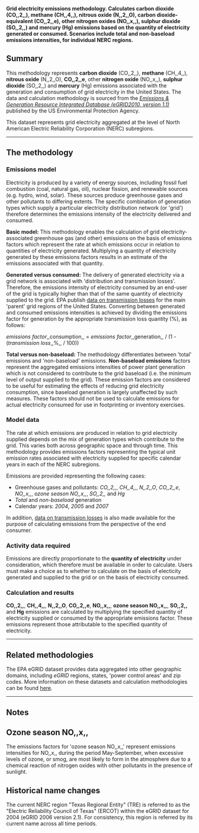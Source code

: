 **Grid electricity emissions methodology. Calculates carbon dioxide
(CO,,2,,), methane (CH,,4,,), nitrous oxide (N,,2,,O), carbon
dioxide-equivalent (CO,,2,,e), other nitrogen oxides (NO,,x,,), sulphur
dioxide (SO,,2,,) and mercury (Hg) emissions based on the quantity of
electricity generated or consumed. Scenarios include total and
non-baseload emissions intensities, for individual NERC regions.**

## Summary

This methodology represents **carbon dioxide** (CO,,2,,), **methane**
(CH,,4,,), **nitrous oxide** (N,,2,,O), **CO,,2,,e**, other **nitrogen
oxide** (NO,,x,,), **sulphur dioxide** (SO,,2,,) and **mercury** (Hg)
emissions associated with the generation and consumption of grid
electricity in the United States. The data and calculation methodology
is sourced from the *[Emissions & Generation Resource Integrated
Database (eGRID2010,
version 1.1)](http://www.epa.gov/cleanenergy/energy-resources/egrid/index.html)*
published by the US Environmental Protection Agency.

This dataset represents grid electricity aggregated at the level of
North American Electric Reliability Corporation (NERC) subregions.

-----

## The methodology

### Emissions model

Electricity is produced by a variety of energy sources, including fossil
fuel combustion (coal, natural gas, oil), nuclear fission, and renewable
sources (e.g. hydro, wind, solar). These sources produce greenhouse
gases and other pollutants to differing extents. The specific
combination of generation types which supply a particular electricity
distribution network (or 'grid') therefore determines the emissions
intensity of the electricity delivered and consumed.

**Basic model:** This methodology enables the calculation of grid
electricity-associated greenhouse gas (and other) emissions on the basis
of emissions factors which represent the rate at which emissions occur
in relation to quantities of electricity generated. Multiplying a
quantity of electricity generated by these emissions factors results in
an estimate of the emissions associated with that quantity.

**Generated versus consumed:** The delivery of generated electricity via
a grid network is associated with 'distribution and transmission
losses'. Therefore, the emissions intensity of electricity consumed by
an end-user of the grid is typically higher than that of the same
quantity of electricity supplied to the grid. EPA publish [data on
transmission losses](EPA_eGRID_transmission_losses) for the main
'parent' grid regions of the United States. Converting between generated
and consumed emissions intensities is achieved by dividing the emissions
factor for generation by the appropriate transmission loss quantity (%),
as follows:

*emissions factor*,,consumption,, = *emissions factor*,,generation,, /
(1 - (*transmission loss*,,%,, / 100))

**Total versus non-baseload:** The methodology differentiates between
'total' emissions and 'non-baseload' emissions. **Non-baseload
emissions** factors represent the aggregated emissions intensities of
power plant generation which is not considered to contribute to the grid
baseload (i.e. the minimum level of output supplied to the grid). These
emission factors are considered to be useful for estimating the effects
of reducing grid electricity consumption, since baseload generation is
largely unaffected by such measures. These factors should not be used to
calculate emissions for actual electricity consumed for use in
footprinting or inventory exercises.

### Model data

The rate at which emissions are produced in relation to grid electricity
supplied depends on the mix of generation types which contribute to the
grid. This varies both across geographic space and through time. This
methodology provides emissions factors representing the typical unit
emission rates associated with electricity supplied for specific
calendar years in each of the NERC subregions.

Emissions are provided representing the following cases:

  - Greenhouse gases and pollutants: *CO,,2,,*, *CH,,4,,*, *N,,2,,O*,
    *CO,,2,,e*, *NO,,x,,*, *ozone season NO,,x,,*, *SO,,2,,* and *Hg*
  - *Total* and *non-baseload* generation
  - Calendar years: *2004*, *2005* and *2007*

In addition, [data on transmission
losses](EPA_eGRID_transmission_losses) is also made available for the
purpose of calculating emissions from the perspective of the end
consumer.

### Activity data required

Emissions are directly proportionate to the **quantity of electricity**
under consideration, which therefore must be available in order to
calculate. Users must make a choice as to whether to calculate on the
basis of electicity generated and supplied to the grid or on the basis
of electricity consumed.

### Calculation and results

**CO,,2,,**, **CH,,4,,**, **N,,2,,O**, **CO,,2,,e**, **NO,,x,,**,
**ozone season NO,,x,,**, **SO,,2,,** and **Hg** emissions are
calculated by multiplying the specified quantity of electricity supplied
or consumed by the appropriate emissions factor. These emissions
represent those attributable to the specified quantity of electricity.

-----

## Related methodologies

The EPA eGRID dataset provides data aggregated into other geographic
domains, including *eGRID* regions, states, 'power control areas' and
zip codes. More information on these datasets and calculation
methodologies can be found [here](US_E_grid).

-----

## Notes

## Ozone season NO,,x,,

The emissions factors for 'ozone season NO,,x,,' represent emissions
intensities for NO,,x,, during the period May-September, when excessive
levels of ozone, or smog, are most likely to form in the atmosphere due
to a chemical reaction of nitrogen oxides with other pollutants in the
presence of sunlight.

## Historical name changes

The current NERC region "Texas Regional Entity" (TRE) is referred to as
the "Electric Reliability Council of Texas" (ERCOT) within the eGRID
dataset for 2004 (eGRID 2006 version 2.1). For consistency, this region
is referred by its current name across all time periods.
